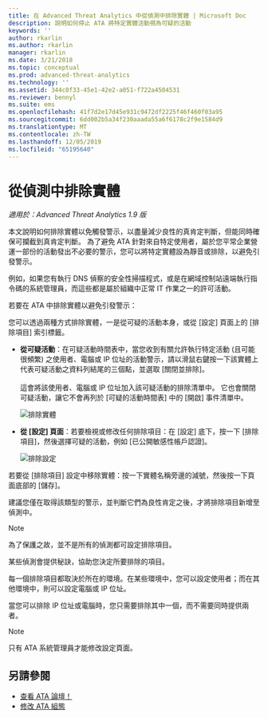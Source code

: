 ```yaml
---
title: 在 Advanced Threat Analytics 中從偵測中排除實體 | Microsoft Doc
description: 說明如何停止 ATA 將特定實體活動視為可疑的活動
keywords: ''
author: rkarlin
ms.author: rkarlin
manager: rkarlin
ms.date: 3/21/2018
ms.topic: conceptual
ms.prod: advanced-threat-analytics
ms.technology: ''
ms.assetid: 344c0f33-45e1-42e2-a051-f722a4504531
ms.reviewer: bennyl
ms.suite: ems
ms.openlocfilehash: 41f7d2e17d45e931c9472df2225f46f460f03a95
ms.sourcegitcommit: 6dd002b5a34f230aaada55a6f6178c2f9e1584d9
ms.translationtype: MT
ms.contentlocale: zh-TW
ms.lasthandoff: 12/05/2019
ms.locfileid: "65195640"
---
```

# <a name="excluding-entities-from-detections"></a>從偵測中排除實體

*適用於：Advanced Threat Analytics 1.9 版*

本文說明如何排除實體以免觸發警示，以盡量減少良性的真肯定判斷，但能同時確保可攔截到真肯定判斷。 為了避免 ATA 針對來自特定使用者，屬於您平常企業營運一部份的活動發出不必要的警示，您可以將特定實體設為靜音或排除，以避免引發警示。

例如，如果您有執行 DNS 偵察的安全性掃描程式，或是在網域控制站遠端執行指令碼的系統管理員，而這些都是屬於組織中正常 IT 作業之一的許可活動。

若要在 ATA 中排除實體以避免引發警示：

您可以透過兩種方式排除實體，一是從可疑的活動本身，或從 [設定] 頁面上的 [排除項目] 索引標籤。

- **從可疑活動**：在可疑活動時間表中，當您收到有關允許執行特定活動 (且可能很頻繁) 之使用者、電腦或 IP 位址的活動警示，請以滑鼠右鍵按一下該實體上代表可疑活動之資料列結尾的三個點，並選取 [關閉並排除]。 <br></br>這會將該使用者、電腦或 IP 位址加入該可疑活動的排除清單中。 它也會關閉可疑活動，讓它不會再列於 [可疑的活動時間表] 中的 [開啟] 事件清單中。

    ![排除實體](./media/exclude-in-sa.png)

- **從 [設定] 頁面**：若要檢視或修改任何排除項目：在 [設定] 底下，按一下 [排除項目]，然後選擇可疑的活動，例如 [已公開敏感性帳戶認證]。

    ![排除設定](./media/exclusions-config-page.png)

若要從 [排除項目] 設定中移除實體：按一下實體名稱旁邊的減號，然後按一下頁面底部的 [儲存]。

建議您僅在取得該類型的警示，並判斷它們為良性肯定之後，才將排除項目新增至偵測中。 

> [!NOTE]
> 為了保護之故，並不是所有的偵測都可設定排除項目。 

某些偵測會提供秘訣，協助您決定所要排除的項目。 

每一個排除項目都取決於所在的環境。在某些環境中，您可以設定使用者；而在其他環境中，則可以設定電腦或 IP 位址。 

當您可以排除 IP 位址或電腦時，您只需要排除其中一個，而不需要同時提供兩者。

> [!NOTE]
> 只有 ATA 系統管理員才能修改設定頁面。


## <a name="see-also"></a>另請參閱
- [查看 ATA 論壇！](https://social.technet.microsoft.com/Forums/security/home?forum=mata)
- [修改 ATA 組態](modifying-ata-center-configuration.md)
